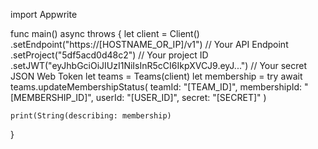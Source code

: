 import Appwrite

func main() async throws {
    let client = Client()
      .setEndpoint("https://[HOSTNAME_OR_IP]/v1") // Your API Endpoint
      .setProject("5df5acd0d48c2") // Your project ID
      .setJWT("eyJhbGciOiJIUzI1NiIsInR5cCI6IkpXVCJ9.eyJ...") // Your secret JSON Web Token
    let teams = Teams(client)
    let membership = try await teams.updateMembershipStatus(
        teamId: "[TEAM_ID]",
        membershipId: "[MEMBERSHIP_ID]",
        userId: "[USER_ID]",
        secret: "[SECRET]"
    )

    print(String(describing: membership)
}
